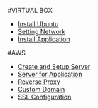 #VIRTUAL BOX
- [Install Ubuntu](https://github.com/fitraaditama7/DumbwaysBootcamp/tree/master/week1/VIRTUAL%20BOX%20-%20INSTALL%20UBUNTU)
- [Setting Network](https://github.com/fitraaditama7/DumbwaysBootcamp/tree/master/week1/VIRTUAL%20BOX%20-%20SETTING%20NETWORK)
- [Install Application](https://github.com/fitraaditama7/DumbwaysBootcamp/tree/master/week1/VIRTUAL%20BOX%20-%20INSTALL%20APPLICATION)

#AWS
- [Create and Setup Server](https://github.com/fitraaditama7/DumbwaysBootcamp/tree/master/week1/AWS%20-%20Create%20and%20Setup%20Server)
- [Server for Application](https://github.com/fitraaditama7/DumbwaysBootcamp/tree/master/week1/AWS%20-%20Server%20for%20Application)
- [Reverse Proxy](https://github.com/fitraaditama7/DumbwaysBootcamp/tree/master/week1/AWS%20-%20Reverse%20Proxy)
- [Custom Domain](https://github.com/fitraaditama7/DumbwaysBootcamp/tree/master/week1/AWS%20-%20Custom%20Domain)
- [SSL Configuration](https://github.com/fitraaditama7/DumbwaysBootcamp/tree/master/week1/AWS%20-%20Custom%20Domain)

